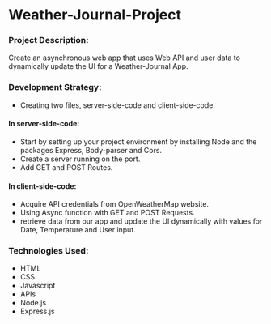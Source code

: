 # Weather-Journal-Project

### Project Description:
Create an asynchronous web app that uses Web API and user data to dynamically update the UI for a Weather-Journal App.

### Development Strategy:
 - Creating two files, server-side-code and client-side-code.
 #### In server-side-code: 
 - Start by setting up your project environment by installing Node and the packages Express, Body-parser and Cors. 
 - Create a server running on the port.
 - Add GET and POST Routes.

 #### In client-side-code:
 - Acquire API credentials from OpenWeatherMap website.
 - Using Async function with GET and POST Requests.
 - retrieve data from our app and update the UI dynamically with values for Date, Temperature and User input.

### Technologies Used:
- HTML
- CSS
- Javascript
- APIs
- Node.js
- Express.js
